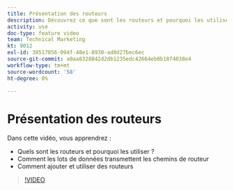 ```yaml
---
title: Présentation des routeurs
description: Découvrez ce que sont les routeurs et pourquoi les utiliser, comment les lots de données transmettent les chemins de routeur, comment ajouter et utiliser des routeurs, le tout dans [!DNL Adobe Workfront Fusion].
activity: use
doc-type: feature video
team: Technical Marketing
kt: 9012
exl-id: 38517856-094f-48e1-8930-ad0d27bec6ec
source-git-commit: a0aa8328842d2db1235edc42664eb0b18f4038e4
workflow-type: tm+mt
source-wordcount: '58'
ht-degree: 0%

---
```


# Présentation des routeurs

Dans cette vidéo, vous apprendrez :

* Quels sont les routeurs et pourquoi les utiliser ?
* Comment les lots de données transmettent les chemins de routeur
* Comment ajouter et utiliser des routeurs

>[!VIDEO](https://video.tv.adobe.com/v/335271/?quality=12)
